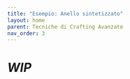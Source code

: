 ```yaml
---
title: "Esempio: Anello sintetizzato"
layout: home
parent: Tecniche di Crafting Avanzate
nav_order: 3
---
```


# *WIP*